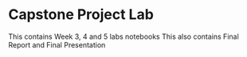 # Capstone Project Lab
This contains Week 3, 4 and 5 labs notebooks
This also contains Final Report and Final Presentation
